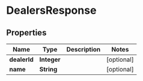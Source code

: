 
# DealersResponse

## Properties
Name | Type | Description | Notes
------------ | ------------- | ------------- | -------------
**dealerId** | **Integer** |  |  [optional]
**name** | **String** |  |  [optional]



